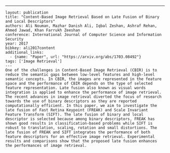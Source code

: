 ---
    layout: publication
    title: "Content-Based Image Retrieval Based on Late Fusion of Binary and Local Descriptors"
    authors: Ali Nouman, Mazhar Danish Ali, Iqbal Zeshan, Ashraf Rehan, Ahmed Jawad, Khan Farrukh Zeeshan
    conference: International Journal of Computer Science and Information Security
    year: 2017
    bibkey: ali2017content
    additional_links:
      - {name: "Paper", url: "https://arxiv.org/abs/1703.08492"}
    tags: ['Image Retrieval']
    ---
    One of the challenges in Content-Based Image Retrieval (CBIR) is to reduce the semantic gaps between low-level features and high-level semantic concepts. In CBIR, the images are represented in the feature space and the performance of CBIR depends on the type of selected feature representation. Late fusion also known as visual words integration is applied to enhance the performance of image retrieval. The recent advances in image retrieval diverted the focus of research towards the use of binary descriptors as they are reported computationally efficient. In this paper, we aim to investigate the late fusion of Fast Retina Keypoint (FREAK) and Scale Invariant Feature Transform (SIFT). The late fusion of binary and local descriptor is selected because among binary descriptors, FREAK has shown good results in classification-based problems while SIFT is robust to translation, scaling, rotation and small distortions. The late fusion of FREAK and SIFT integrates the performance of both feature descriptors for an effective image retrieval. Experimental results and comparisons show that the proposed late fusion enhances the performances of image retrieval.